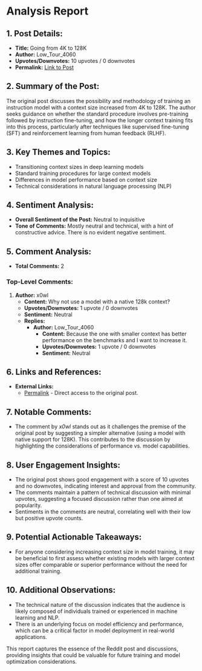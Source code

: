 # Analysis Report

## 1. Post Details:
- **Title:** Going from 4K to 128K
- **Author:** Low_Tour_4060
- **Upvotes/Downvotes:** 10 upvotes / 0 downvotes
- **Permalink:** [Link to Post](https://www.reddit.com/r/LocalLLaMA/comments/1hg0a8b/going_from_4k_to_128k/)

## 2. Summary of the Post:
The original post discusses the possibility and methodology of training an instruction model with a context size increased from 4K to 128K. The author seeks guidance on whether the standard procedure involves pre-training followed by instruction fine-tuning, and how the longer context training fits into this process, particularly after techniques like supervised fine-tuning (SFT) and reinforcement learning from human feedback (RLHF).

## 3. Key Themes and Topics:
- Transitioning context sizes in deep learning models
- Standard training procedures for large context models
- Differences in model performance based on context size
- Technical considerations in natural language processing (NLP)

## 4. Sentiment Analysis:
- **Overall Sentiment of the Post:** Neutral to inquisitive
- **Tone of Comments:** Mostly neutral and technical, with a hint of constructive advice. There is no evident negative sentiment. 

## 5. Comment Analysis:

- **Total Comments:** 2

### Top-Level Comments:

1. **Author:** x0wl
   - **Content:** Why not use a model with a native 128k context?
   - **Upvotes/Downvotes:** 1 upvote / 0 downvotes
   - **Sentiment:** Neutral
   - **Replies:**
     - **Author:** Low_Tour_4060
       - **Content:** Because the one with smaller context has better performance on the benchmarks and I want to increase it.
       - **Upvotes/Downvotes:** 1 upvote / 0 downvotes
       - **Sentiment:** Neutral

## 6. Links and References:
- **External Links:** 
  - [Permalink](https://www.reddit.com/r/LocalLLaMA/comments/1hg0a8b/going_from_4k_to_128k/) - Direct access to the original post.

## 7. Notable Comments:
- The comment by *x0wl* stands out as it challenges the premise of the original post by suggesting a simpler alternative (using a model with native support for 128K). This contributes to the discussion by highlighting the considerations of performance vs. model capabilities.

## 8. User Engagement Insights:
- The original post shows good engagement with a score of 10 upvotes and no downvotes, indicating interest and approval from the community.
- The comments maintain a pattern of technical discussion with minimal upvotes, suggesting a focused discussion rather than one aimed at popularity.
- Sentiments in the comments are neutral, correlating well with their low but positive upvote counts.

## 9. Potential Actionable Takeaways:
- For anyone considering increasing context size in model training, it may be beneficial to first assess whether existing models with larger context sizes offer comparable or superior performance without the need for additional training.

## 10. Additional Observations:
- The technical nature of the discussion indicates that the audience is likely composed of individuals trained or experienced in machine learning and NLP.
- There is an underlying focus on model efficiency and performance, which can be a critical factor in model deployment in real-world applications. 

This report captures the essence of the Reddit post and discussions, providing insights that could be valuable for future training and model optimization considerations.